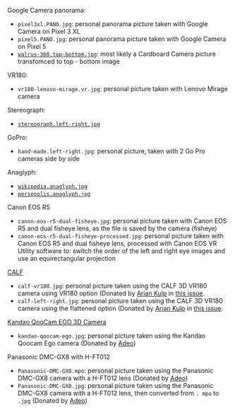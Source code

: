 Google Camera panorama: 

* `pixel3xl.PANO.jpg`: personal panorama picture taken with Google Camera on Pixel 3 XL 
* `pixel5.PANO.jpg`: personal panorama picture taken with Google Camera on Pixel 5
* [`walrus-360.top-bottom.jpg`](https://github.com/googlearchive/vrview/blob/master/examples/hotspots/walrus.jpg): most likely a Cardboard Camera picture transfomced to top - bottom image

VR180: 

* `vr180-lenovo-mirage.vr.jpg`: personal picture taken with Lenovo Mirage camera

Stereograph: 

* [`stereograph.left-right.jpg`](https://en.wikipedia.org/wiki/File:Stereograph_as_an_educator.jpg)

GoPro:

* `hand-made.left-right.jpg`: personal picture, taken with 2 Go Pro cameras side by side

Anaglyph: 

* [`wikipedia.anaglyph.jpg`](https://commons.wikimedia.org/wiki/File:3D_dusk_on_Desert.jpg)
* [`persepolis.anaglyph.jpg`](https://commons.wikimedia.org/wiki/File:Persepolis_(By_Abdolazim_Hasseli).jpg)

Canon EOS R5

* `canon-eos-r5-dual-fisheye.jpg`: personal picture taken with Canon EOS R5 and dual fisheye lens, as the file is saved by the camera (fisheye)
* `canon-eos-r5-dual-fisheye-processed.jpg`: personal picture taken with Canon EOS R5 and dual fisheye lens, processed with Canon EOS VR Utility software to: switch the order of the left and right eye images and use an equirectangular projection

[CALF](https://calfglobal.com/)

* `calf-vr180.jpg`: personal picture taken using the CALF 3D VR180 camera using VR180 option (Donated by [Arian Kulp](https://github.com/atkulp) in [this issue](https://github.com/steren/stereo-img/issues/20).
* `calf-left-right.jpg`: personal picture taken using the CALF 3D VR180 camera using the flattened option (Donated by [Arian Kulp](https://github.com/atkulp) in [this issue](https://github.com/steren/stereo-img/issues/20).

[Kandao QooCam EGO 3D Camera](https://us.kandaovr.com/products/qoocam-ego)

* `kandao-qoocam-ego.jpg`: personal picture taken using the Kandao Qoocam Ego camera (Donated by [Adeo](https://twitter.com/deo_pepas))

Panasonic DMC-GX8 with H-FT012

* `Panasonic-DMC-GX8.mpo`: personal picture taken using the Panasonic DMC-GX8 camera with a H-FT012 lens (Donated by [Adeo](https://twitter.com/deo_pepas))
* `Panasonic-DMC-GX8.jpg`: personal picture taken using the Panasonic DMC-GX8 camera with a H-FT012 lens, then converted from `. mpo` to `.jpg` (Donated by [Adeo](https://twitter.com/deo_pepas))